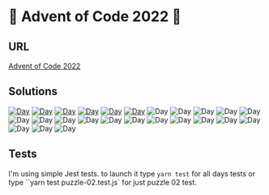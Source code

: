 # 🎄 Advent of Code 2022 🎄

## URL

[Advent of Code 2022](https://adventofcode.com/2022)

## Solutions

[![Day](https://badgen.net/badge/01/%E2%98%85%E2%98%85/green)](01)
[![Day](https://badgen.net/badge/02/%E2%98%85%E2%98%85/green)](02)
[![Day](https://badgen.net/badge/03/%E2%98%85%E2%98%85/green)](03)
[![Day](https://badgen.net/badge/04/%E2%98%85%E2%98%85/green)](04)
[![Day](https://badgen.net/badge/05/%E2%98%85%E2%98%86/green)](05)
[![Day](https://badgen.net/badge/06/%E2%98%85%E2%98%85/green)](06)
![Day](https://badgen.net/badge/07/%E2%98%86%E2%98%86/gray)
![Day](https://badgen.net/badge/08/%E2%98%86%E2%98%86/gray)
![Day](https://badgen.net/badge/09/%E2%98%86%E2%98%86/gray)
![Day](https://badgen.net/badge/10/%E2%98%86%E2%98%86/gray)
![Day](https://badgen.net/badge/11/%E2%98%86%E2%98%86/gray)
![Day](https://badgen.net/badge/12/%E2%98%86%E2%98%86/gray)
![Day](https://badgen.net/badge/13/%E2%98%86%E2%98%86/gray)
![Day](https://badgen.net/badge/14/%E2%98%86%E2%98%86/gray)
![Day](https://badgen.net/badge/15/%E2%98%86%E2%98%86/gray)
![Day](https://badgen.net/badge/16/%E2%98%86%E2%98%86/gray)
![Day](https://badgen.net/badge/17/%E2%98%86%E2%98%86/gray)
![Day](https://badgen.net/badge/18/%E2%98%86%E2%98%86/gray)
![Day](https://badgen.net/badge/19/%E2%98%86%E2%98%86/gray)
![Day](https://badgen.net/badge/20/%E2%98%86%E2%98%86/gray)
![Day](https://badgen.net/badge/21/%E2%98%86%E2%98%86/gray)
![Day](https://badgen.net/badge/22/%E2%98%86%E2%98%86/gray)
![Day](https://badgen.net/badge/23/%E2%98%86%E2%98%86/gray)
![Day](https://badgen.net/badge/24/%E2%98%86%E2%98%86/gray)
![Day](https://badgen.net/badge/25/%E2%98%86%E2%98%86/gray)

## Tests

I'm using simple Jest tests.
to launch it type `yarn test` for all days tests or type ``yarn test puzzle-02.test.js` for just puzzle 02 test.
